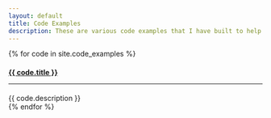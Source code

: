 ```yaml
---
layout: default
title: Code Examples
description: These are various code examples that I have built to help remind myself of how to do certain tasks.
---
```


{% for code in site.code_examples %}
<div class="code">
    <h4><a href="{{ code.url }}">{{ code.title }}</a><hr/></h4>
    <div class="code-synopsis">
        {{ code.description }}
    </div>
</div>
{% endfor %}